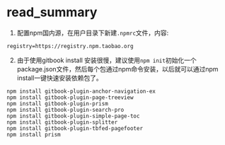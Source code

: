 # read_summary

1. 配置npm国内源，在用户目录下新建`.npmrc`文件，内容:



```shell
registry=https://registry.npm.taobao.org
```
2. 由于使用gitbook install 安装很慢，建议使用`npm init`初始化一个package.json文件，然后每个包通过npm命令安装，以后就可以通过npm install一键快速安装依赖包了。

```shell
npm install gitbook-plugin-anchor-navigation-ex
npm install gitbook-plugin-page-treeview
npm install gitbook-plugin-prism
npm install gitbook-plugin-search-pro
npm install gitbook-plugin-simple-page-toc
npm install gitbook-plugin-splitter
npm install gitbook-plugin-tbfed-pagefooter
npm install prism
```

